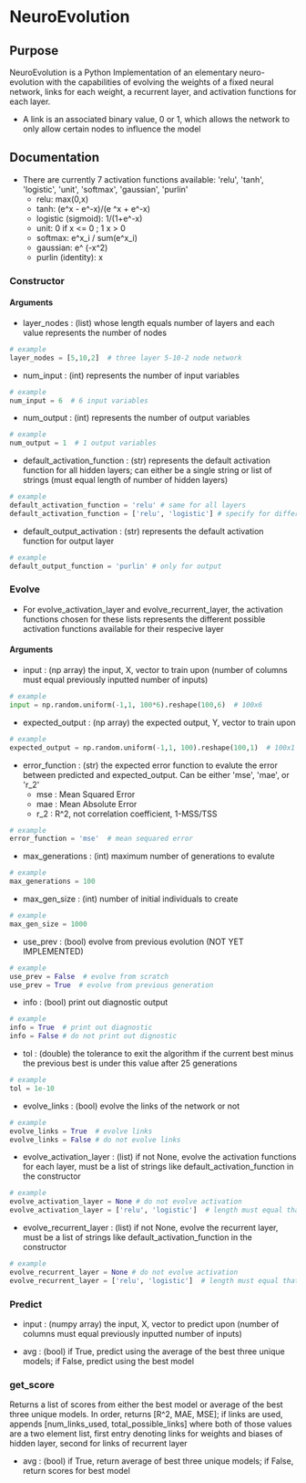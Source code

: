 # NeuroEvolution
## Purpose ##
NeuroEvolution is a Python Implementation of an elementary neuro-evolution with the capabilities of evolving the weights of a fixed neural network, links for each weight, a recurrent layer, and activation functions for each layer. 

- A link is an associated binary value, 0 or 1, which allows the network to only allow certain nodes to influence the model

## Documentation
- There are currently 7 activation functions available: 'relu', 'tanh', 'logistic', 'unit', 'softmax', 'gaussian', 'purlin'
    - relu: max(0,x)
    - tanh: (e^x - e^-x)/(e ^x + e^-x)
    - logistic (sigmoid): 1/(1+e^-x)
    - unit: 0 if x <= 0 ; 1 x > 0
    - softmax: e^x_i / sum(e^x_i)
    - gaussian: e^ (-x^2)
    - purlin (identity): x

### Constructor 
#### Arguments
- layer_nodes : (list) whose length equals number of layers and each value represents the number of nodes
```python
# example
layer_nodes = [5,10,2]  # three layer 5-10-2 node network
```
- num_input : (int) represents the number of input variables
```python
# example
num_input = 6  # 6 input variables
```
- num_output : (int) represents the number of output variables
```python
# example
num_output = 1  # 1 output variables
```
- default_activation_function : (str) represents the default activation function for all hidden layers; can either be a single string or list of strings (must equal length of number of hidden layers)
```python
# example
default_activation_function = 'relu' # same for all layers
default_activation_function = ['relu', 'logistic'] # specify for different layers
```
- default_output_activation : (str) represents the default activation function for output layer
```python
# example
default_output_function = 'purlin' # only for output
```
### Evolve
- For evolve_activation_layer and evolve_recurrent_layer, the activation functions chosen for these lists represents the different possible activation functions available for their respecive layer

#### Arguments
- input : (np array) the input, X, vector to train upon (number of columns must equal previously inputted number of inputs)
```python
# example
input = np.random.uniform(-1,1, 100*6).reshape(100,6)  # 100x6 
```
- expected_output : (np array) the expected output, Y, vector to train upon 
```python
# example
expected_output = np.random.uniform(-1,1, 100).reshape(100,1)  # 100x1
```
- error_function : (str) the expected error function to evalute the error between predicted and expected_output. Can be either 'mse', 'mae', or 'r_2'
    - mse : Mean Squared Error
    - mae : Mean Absolute Error
    - r_2 : R^2, not correlation coefficient, 1-MSS/TSS
```python
# example
error_function = 'mse'  # mean sequared error
```
- max_generations : (int) maximum number of generations to evalute
```python
# example
max_generations = 100
```
- max_gen_size : (int) number of initial individuals to create
```python
# example
max_gen_size = 1000
```
- use_prev : (bool) evolve from previous evolution (NOT YET IMPLEMENTED)
```python
# example
use_prev = False  # evolve from scratch
use_prev = True  # evolve from previous generation
```
- info : (bool) print out diagnostic output
```python
# example
info = True  # print out diagnostic
info = False # do not print out dignostic
```
- tol : (double) the tolerance to exit the algorithm if the current best minus the previous best is under this value after 25 generations
```python
# example
tol = 1e-10
```
- evolve_links : (bool) evolve the links of the network or not
```python
# example
evolve_links = True  # evolve links
evolve_links = False # do not evolve links
```
- evolve_activation_layer : (list) if not None, evolve the activation functions for each layer, must be a list of strings like default_activation_function in the constructor
```python
# example
evolve_activation_layer = None # do not evolve activation 
evolve_activation_layer = ['relu', 'logistic']  # length must equal that of hidden layers
```
- evolve_recurrent_layer : (list) if not None, evolve the recurrent layer, must be a list of strings like default_activation_function in the constructor
```python
# example
evolve_recurrent_layer = None # do not evolve activation 
evolve_recurrent_layer = ['relu', 'logistic']  # length must equal that of hidden layers
```
### Predict
- input : (numpy array) the input, X, vector to predict upon (number of columns must equal previously inputted number of inputs)

- avg : (bool) if True, predict using the average of the best three unique models; if False, predict using the best model

### get_score
Returns a list of scores from either the best model or average of the best three unique models. In order, returns [R^2, MAE, MSE]; if links are used, appends [num_links_used, total_possible_links] where both of those values are a two element list, first entry denoting links for weights and biases of hidden layer, second for links of recurrent layer
- avg : (bool) if True, return average of best three unique models; if False, return scores for best model
